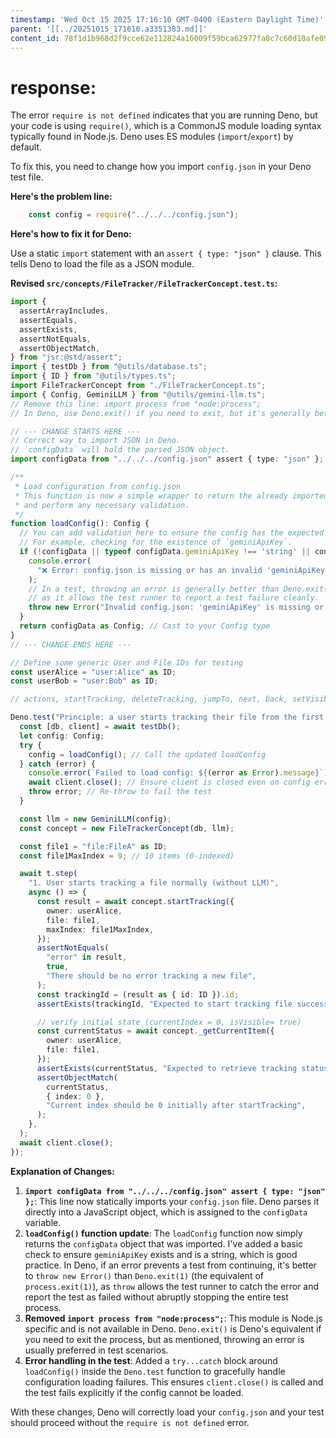 ```yaml
---
timestamp: 'Wed Oct 15 2025 17:16:10 GMT-0400 (Eastern Daylight Time)'
parent: '[[../20251015_171610.a3351383.md]]'
content_id: 78f1d1b968d2f9cce62e112824a16009f59bca62977fa8c7c60d10afe09ecd63
---
```


# response:

The error `require is not defined` indicates that you are running Deno, but your code is using `require()`, which is a CommonJS module loading syntax typically found in Node.js. Deno uses ES modules (`import`/`export`) by default.

To fix this, you need to change how you import `config.json` in your Deno test file.

**Here's the problem line:**

```typescript
    const config = require("../../../config.json");
```

**Here's how to fix it for Deno:**

Use a static `import` statement with an `assert { type: "json" }` clause. This tells Deno to load the file as a JSON module.

**Revised `src/concepts/FileTracker/FileTrackerConcept.test.ts`:**

```typescript
import {
  assertArrayIncludes,
  assertEquals,
  assertExists,
  assertNotEquals,
  assertObjectMatch,
} from "jsr:@std/assert";
import { testDb } from "@utils/database.ts";
import { ID } from "@utils/types.ts";
import FileTrackerConcept from "./FileTrackerConcept.ts";
import { Config, GeminiLLM } from "@utils/gemini-llm.ts";
// Remove this line: import process from "node:process";
// In Deno, use Deno.exit() if you need to exit, but it's generally better to throw errors in tests.

// --- CHANGE STARTS HERE ---
// Correct way to import JSON in Deno.
// `configData` will hold the parsed JSON object.
import configData from "../../../config.json" assert { type: "json" };

/**
 * Load configuration from config.json
 * This function is now a simple wrapper to return the already imported config
 * and perform any necessary validation.
 */
function loadConfig(): Config {
  // You can add validation here to ensure the config has the expected structure.
  // For example, checking for the existence of `geminiApiKey`.
  if (!configData || typeof configData.geminiApiKey !== 'string' || configData.geminiApiKey.length === 0) {
    console.error(
      "❌ Error: config.json is missing or has an invalid 'geminiApiKey'. Please ensure it exists with your API key.",
    );
    // In a test, throwing an error is generally better than Deno.exit(1)
    // as it allows the test runner to report a test failure cleanly.
    throw new Error("Invalid config.json: 'geminiApiKey' is missing or invalid.");
  }
  return configData as Config; // Cast to your Config type
}
// --- CHANGE ENDS HERE ---

// Define some generic User and File IDs for testing
const userAlice = "user:Alice" as ID;
const userBob = "user:Bob" as ID;

// actions, startTracking, deleteTracking, jumpTo, next, back, setVisibility, startTracking w/ llm

Deno.test("Principle: a user starts tracking their file from the first listed item, they can move through file items sequentially without losing their place or skip to a file item; and control how progress is displayed", async (t) => {
  const [db, client] = await testDb();
  let config: Config;
  try {
    config = loadConfig(); // Call the updated loadConfig
  } catch (error) {
    console.error(`Failed to load config: ${(error as Error).message}`);
    await client.close(); // Ensure client is closed even on config error
    throw error; // Re-throw to fail the test
  }

  const llm = new GeminiLLM(config);
  const concept = new FileTrackerConcept(db, llm);

  const file1 = "file:FileA" as ID;
  const file1MaxIndex = 9; // 10 items (0-indexed)

  await t.step(
    "1. User starts tracking a file normally (without LLM)",
    async () => {
      const result = await concept.startTracking({
        owner: userAlice,
        file: file1,
        maxIndex: file1MaxIndex,
      });
      assertNotEquals(
        "error" in result,
        true,
        "There should be no error tracking a new file",
      );
      const trackingId = (result as { id: ID }).id;
      assertExists(trackingId, "Expected to start tracking file successfully");

      // verify initial state (currentIndex = 0, isVisible= true)
      const currentStatus = await concept._getCurrentItem({
        owner: userAlice,
        file: file1,
      });
      assertExists(currentStatus, "Expected to retrieve tracking status");
      assertObjectMatch(
        currentStatus,
        { index: 0 },
        "Current index should be 0 initially after startTracking",
      );
    },
  );
  await client.close();
});
```

**Explanation of Changes:**

1. **`import configData from "../../../config.json" assert { type: "json" };`**: This line now statically imports your `config.json` file. Deno parses it directly into a JavaScript object, which is assigned to the `configData` variable.
2. **`loadConfig()` function update**: The `loadConfig` function now simply returns the `configData` object that was imported. I've added a basic check to ensure `geminiApiKey` exists and is a string, which is good practice. In Deno, if an error prevents a test from continuing, it's better to `throw new Error()` than `Deno.exit(1)` (the equivalent of `process.exit(1)`), as `throw` allows the test runner to catch the error and report the test as failed without abruptly stopping the entire test process.
3. **Removed `import process from "node:process";`**: This module is Node.js specific and is not available in Deno. `Deno.exit()` is Deno's equivalent if you need to exit the process, but as mentioned, throwing an error is usually preferred in test scenarios.
4. **Error handling in the test**: Added a `try...catch` block around `loadConfig()` inside the `Deno.test` function to gracefully handle configuration loading failures. This ensures `client.close()` is called and the test fails explicitly if the config cannot be loaded.

With these changes, Deno will correctly load your `config.json` and your test should proceed without the `require is not defined` error.
